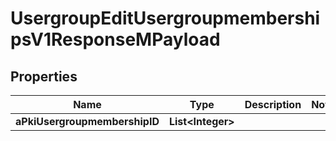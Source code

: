 

# UsergroupEditUsergroupmembershipsV1ResponseMPayload

## Properties

Name | Type | Description | Notes
------------ | ------------- | ------------- | -------------
**aPkiUsergroupmembershipID** | **List&lt;Integer&gt;** |  | 




